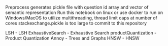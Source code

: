 Preprocess generates pickle file with question id array and vector of semantic representation
Run this notebook on linux or use docker to run on Windows/MacOS to utilize multithreading, thread limit caps at number of cores
stackexchange.pickle is too large to commit to this repository

LSH - LSH
ExhaustiveSearch - Exhaustive Search
productQuantization - Product Quantization
Annoy - Trees and Graphs
HNSW - HNSW
